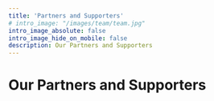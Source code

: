 ```yaml
---
title: 'Partners and Supporters'
# intro_image: "/images/team/team.jpg"
intro_image_absolute: false
intro_image_hide_on_mobile: false
description: Our Partners and Supporters
---
```



# Our Partners and Supporters
